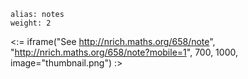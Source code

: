 ````
alias: notes
weight: 2
````

<:= iframe("See http://nrich.maths.org/658/note", "http://nrich.maths.org/658/note?mobile=1", 700, 1000, image="thumbnail.png") :>